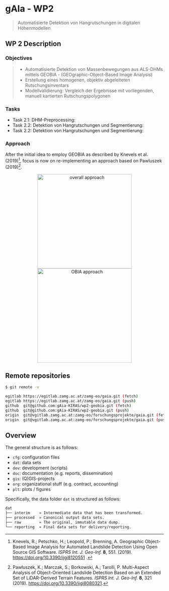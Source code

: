 # gAIa - WP2

> Automatisierte Detektion von Hangrutschungen in digitalen Höhenmodellen


## WP 2 Description

### Objectives

> - Automatisierte Detektion von Massenbewegungen aus ALS-DHMs mittels GEOBIA - (GEOgraphic-Object-Based Image Analysis)
> - Erstellung eines homogenen, objektiv abgeleiteten Rutschungsinventars
> - Modellvalidierung: Vergleich der Ergebnisse mit vorliegenden, manuell kartierten Rutschungspolygonen


### Tasks

- Task 2.1: DHM-Preprocessing:
- Task 2.2: Detektion von Hangrutschungen und Segmentierung:
- Task 2.2: Detektion von Hangrutschungen und Segmentierung:


### Approach

After the initial idea to employ GEOBIA as described by Knevels et al. (2019)[^1], focus is now on re-implementing an approach based on Pawluszek (2019)[^2].

<div align="center">

<img src="https://www.mdpi.com/ijgi/ijgi-08-00321/article_deploy/html/images/ijgi-08-00321-g003.png" align="center" height="300" alt="overall approach">

<img src="https://www.mdpi.com/ijgi/ijgi-08-00321/article_deploy/html/images/ijgi-08-00321-g004.png" align="center" height="300" alt="OBIA approach">

</div>

[^1]: Knevels, R.; Petschko, H.; Leopold, P.; Brenning, A. Geographic Object-Based Image Analysis for Automated Landslide Detection Using Open Source GIS Software. *ISPRS Int. J. Geo-Inf.* **8**, 551. (2019). https://doi.org/10.3390/ijgi8120551 .

[^2]: Pawłuszek, K.; Marczak, S.; Borkowski, A.; Tarolli, P. Multi-Aspect Analysis of Object-Oriented Landslide Detection Based on an Extended Set of LiDAR-Derived Terrain Features. *ISPRS Int. J. Geo-Inf.* **8**, 321 (2019). https://doi.org/10.3390/ijgi8080321.


## Remote repositories

```sh
$ git remote -v
```
```sh
egitlab https://egitlab.zamg.ac.at/zamg-eo/gaia.git (fetch)
egitlab https://egitlab.zamg.ac.at/zamg-eo/gaia.git (push)
github  git@github.com:gAia-KIRAS/wp2-geobia.git (fetch)
github  git@github.com:gAia-KIRAS/wp2-geobia.git (push)
origin  git@vgitlab.zamg.ac.at:zamg-eo/forschungsprojekte/gaia.git (fetch)
origin  git@vgitlab.zamg.ac.at:zamg-eo/forschungsprojekte/gaia.git (push)
```

## Overview 

The general structure is as follows:
- `cfg`: configuration files
- `dat`: data sets
- `dev`: development (scripts)
- `doc`: documentation (e.g. reports, dissemination)
- `gis`: (Q)GIS-projects
- `org`: organizational stuff (e.g. contract, accounting)
- `plt`: plots / figures

Specifically, the data folder `dat` is structured as follows:

```sh
dat
├── interim    » Intermediate data that has been transformed.
├── processed  » Canonical output data sets.
├── raw        » The original, immutable data dump.
└── reporting  » Final data sets for delivery/reporting.
```

